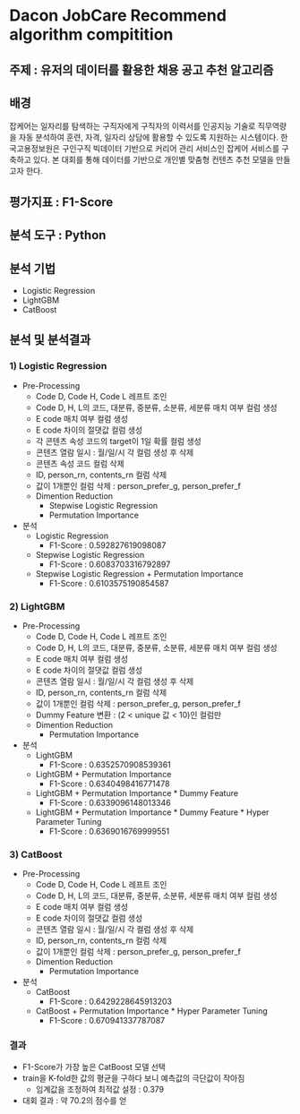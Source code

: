 # Dacon JobCare Recommend algorithm compitition

## 주제 : 유저의 데이터를 활용한 채용 공고 추천 알고리즘

## 배경
잡케어는 일자리를 탐색하는 구직자에게 구직자의 이력서를 인공지능 기술로 직무역량을 자동 분석하여 훈련, 자격, 일자리 상담에 활용할 수 있도록 지원하는 시스템이다.
한국고용정보원은 구인구직 빅데이터 기반으로 커리어 관리 서비스인 잡케어 서비스를 구축하고 있다. 
본 대회를 통해 데이터를 기반으로 개인별 맞춤형 컨텐츠 추천 모델을 만들고자 한다.

## 평가지표 : F1-Score

## 분석 도구 : Python

## 분석 기법
* Logistic Regression
* LightGBM
* CatBoost

## 분석 및 분석결과
### 1) Logistic Regression
* Pre-Processing
  * Code D, Code H, Code L 레프트 조인
  * Code D, H, L의 코드, 대분류, 중분류, 소분류, 세분류 매치 여부 컬럼 생성
  * E code 매치 여부 컬럼 생성
  * E code 차이의 절댓값 컬럼 생성
  * 각 콘텐츠 속성 코드의 target이 1일 확률 컬럼 생성
  * 콘텐츠 열람 일시 : 월/일/시 각 컬럼 생성 후 삭제
  * 콘텐츠 속성 코드 컬럼 삭제
  * ID, person_rn, contents_rn 컬럼 삭제
  * 값이 1개뿐인 컬럼 삭제 : person_prefer_g, person_prefer_f
  * Dimention Reduction
    * Stepwise Logistic Regression
    * Permutation Importance
* 분석
  * Logistic Regression
    * F1-Score : 0.592827619098087
  * Stepwise Logistic Regression
    * F1-Score : 0.6083703316792897
  * Stepwise Logistic Regression + Permutation Importance
    * F1-Score : 0.6103575190854587
### 2) LightGBM
* Pre-Processing
  * Code D, Code H, Code L 레프트 조인
  * Code D, H, L의 코드, 대분류, 중분류, 소분류, 세분류 매치 여부 컬럼 생성
  * E code 매치 여부 컬럼 생성
  * E code 차이의 절댓값 컬럼 생성
  * 콘텐츠 열람 일시 : 월/일/시 각 컬럼 생성 후 삭제
  * ID, person_rn, contents_rn 컬럼 삭제
  * 값이 1개뿐인 컬럼 삭제 : person_prefer_g, person_prefer_f
  * Dummy Feature 변환 : (2 < unique 값 < 10)인 컬럼만
  * Dimention Reduction
    * Permutation Importance
* 분석
  * LightGBM
    * F1-Score : 0.6352570908539361
  * LightGBM + Permutation Importance
    * F1-Score : 0.6340498416771478
  * LightGBM + Permutation Importance * Dummy Feature
    * F1-Score : 0.6339096148013346
  * LightGBM + Permutation Importance * Dummy Feature * Hyper Parameter Tuning
    * F1-Score : 0.6369016769999551
### 3) CatBoost
* Pre-Processing
  * Code D, Code H, Code L 레프트 조인
  * Code D, H, L의 코드, 대분류, 중분류, 소분류, 세분류 매치 여부 컬럼 생성
  * E code 매치 여부 컬럼 생성
  * E code 차이의 절댓값 컬럼 생성
  * 콘텐츠 열람 일시 : 월/일/시 각 컬럼 생성 후 삭제
  * ID, person_rn, contents_rn 컬럼 삭제
  * 값이 1개뿐인 컬럼 삭제 : person_prefer_g, person_prefer_f
  * Dimention Reduction
    * Permutation Importance
* 분석
  * CatBoost
    * F1-Score : 0.6429228645913203
  * CatBoost + Permutation Importance * Hyper Parameter Tuning
    * F1-Score : 0.670941337787087
### 결과
* F1-Score가 가장 높은 CatBoost 모델 선택
* train을 K-fold한 값의 평균을 구하다 보니 예측값의 극단값이 작아짐
  * 임계값을 조정하여 최적값 설정 : 0.379
* 대회 결과 : 약 70.2의 점수를 얻
